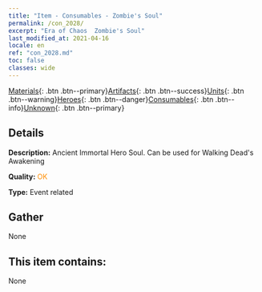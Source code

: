 ```yaml
---
title: "Item - Consumables - Zombie's Soul"
permalink: /con_2028/
excerpt: "Era of Chaos  Zombie's Soul"
last_modified_at: 2021-04-16
locale: en
ref: "con_2028.md"
toc: false
classes: wide
---
```

 [Materials](/Items/){: .btn .btn--primary}[Artifacts](/Items/Artifacts/){: .btn .btn--success}[Units](/Items/Units/){: .btn .btn--warning}[Heroes](/Items/Heroes/){: .btn .btn--danger}[Consumables](/Items/Consumables/){: .btn .btn--info}[Unknown](/Items/Unknown/){: .btn .btn--primary}

## Details
 **Description:** Ancient Immortal Hero Soul. Can be used for Walking Dead's Awakening

 **Quality:** <span style="color: #FF8C00">OK</span>

 **Type:** Event related

## Gather

  None

## This item contains:

  None

